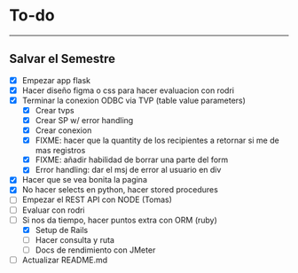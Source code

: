 # To-do
---
## Salvar el Semestre
- [X] Empezar app flask
- [X] Hacer diseño figma o css para hacer evaluacion con rodri
- [X] Terminar la conexion ODBC via TVP (table value parameters)
    - [X] Crear tvps
    - [X] Crear SP w/ error handling
    - [X] Crear conexion
    - [X] FIXME: hacer que la quantity de los recipientes a retornar si me de mas registros
    - [X] FIXME: añadir habilidad de borrar una parte del form
    - [X] Error handling: dar el msj de error al usuario en div
- [X] Hacer que se vea bonita la pagina
- [X] No hacer selects en python, hacer stored procedures
- [ ] Empezar el REST API con NODE (Tomas)
- [ ] Evaluar con rodri
- [ ] Si nos da tiempo, hacer puntos extra con ORM (ruby)
    - [X] Setup de Rails
    - [ ] Hacer consulta y ruta
    - [ ] Docs de rendimiento con JMeter
- [ ] Actualizar README.md

